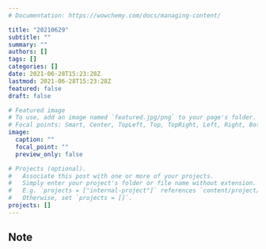 ```yaml
---
# Documentation: https://wowchemy.com/docs/managing-content/

title: "20210629"
subtitle: ""
summary: ""
authors: []
tags: []
categories: []
date: 2021-06-28T15:23:28Z
lastmod: 2021-06-28T15:23:28Z
featured: false
draft: false

# Featured image
# To use, add an image named `featured.jpg/png` to your page's folder.
# Focal points: Smart, Center, TopLeft, Top, TopRight, Left, Right, BottomLeft, Bottom, BottomRight.
image:
  caption: ""
  focal_point: ""
  preview_only: false

# Projects (optional).
#   Associate this post with one or more of your projects.
#   Simply enter your project's folder or file name without extension.
#   E.g. `projects = ["internal-project"]` references `content/project/deep-learning/index.md`.
#   Otherwise, set `projects = []`.
projects: []
---
```


## Note

